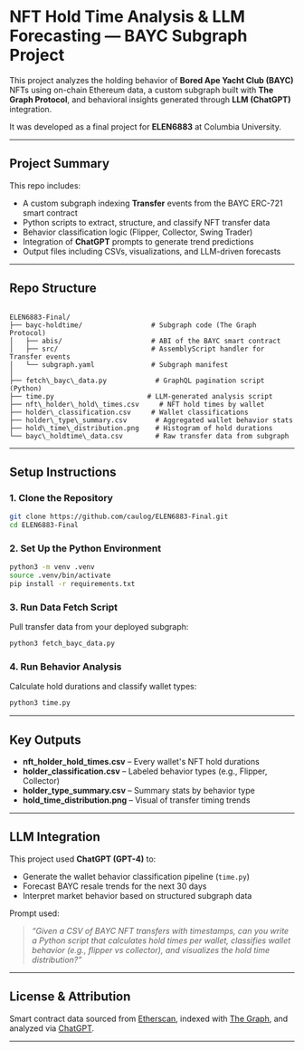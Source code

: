# NFT Hold Time Analysis & LLM Forecasting — BAYC Subgraph Project

This project analyzes the holding behavior of **Bored Ape Yacht Club (BAYC)** NFTs using on-chain Ethereum data, a custom subgraph built with **The Graph Protocol**, and behavioral insights generated through **LLM (ChatGPT)** integration.

It was developed as a final project for **ELEN6883** at Columbia University.

---

## Project Summary

This repo includes:
- A custom subgraph indexing **Transfer** events from the BAYC ERC-721 smart contract
- Python scripts to extract, structure, and classify NFT transfer data
- Behavior classification logic (Flipper, Collector, Swing Trader)
- Integration of **ChatGPT** prompts to generate trend predictions
- Output files including CSVs, visualizations, and LLM-driven forecasts

---

## Repo Structure

```

ELEN6883-Final/
├── bayc-holdtime/                 # Subgraph code (The Graph Protocol)
│   ├── abis/                      # ABI of the BAYC smart contract
│   ├── src/                       # AssemblyScript handler for Transfer events
│   └── subgraph.yaml              # Subgraph manifest
│
├── fetch\_bayc\_data.py            # GraphQL pagination script (Python)
├── time.py                       # LLM-generated analysis script
├── nft\_holder\_hold\_times.csv     # NFT hold times by wallet
├── holder\_classification.csv     # Wallet classifications
├── holder\_type\_summary.csv       # Aggregated wallet behavior stats
├── hold\_time\_distribution.png    # Histogram of hold durations
└── bayc\_holdtime\_data.csv        # Raw transfer data from subgraph

````

---

## Setup Instructions

### 1. Clone the Repository
```bash
git clone https://github.com/caulog/ELEN6883-Final.git
cd ELEN6883-Final
````

### 2. Set Up the Python Environment

```bash
python3 -m venv .venv
source .venv/bin/activate
pip install -r requirements.txt
```

### 3. Run Data Fetch Script

Pull transfer data from your deployed subgraph:

```bash
python3 fetch_bayc_data.py
```

### 4. Run Behavior Analysis

Calculate hold durations and classify wallet types:

```bash
python3 time.py
```

---

## Key Outputs

* **nft\_holder\_hold\_times.csv** – Every wallet's NFT hold durations
* **holder\_classification.csv** – Labeled behavior types (e.g., Flipper, Collector)
* **holder\_type\_summary.csv** – Summary stats by behavior type
* **hold\_time\_distribution.png** – Visual of transfer timing trends

---

## LLM Integration

This project used **ChatGPT (GPT-4)** to:

* Generate the wallet behavior classification pipeline (`time.py`)
* Forecast BAYC resale trends for the next 30 days
* Interpret market behavior based on structured subgraph data

Prompt used:

> *“Given a CSV of BAYC NFT transfers with timestamps, can you write a Python script that calculates hold times per wallet, classifies wallet behavior (e.g., flipper vs collector), and visualizes the hold time distribution?”*

---

## License & Attribution

Smart contract data sourced from [Etherscan](https://etherscan.io/), indexed with [The Graph](https://thegraph.com/), and analyzed via [ChatGPT](https://chat.openai.com/).

---
